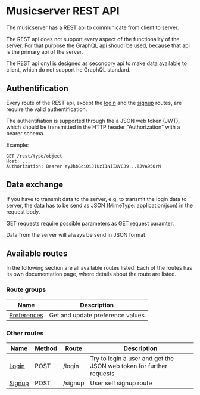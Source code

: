 # Musicserver REST API

The musicserver has a REST api to communicate from client to server.

The REST api does not support every aspect of the functionality of the server. For that purpose the GraphQL api shoudl be used, because that api is the primary api of the server.

The REST api onyl is designed as secondory api to make data available to client, which do not support he GraphQL standard.


## Authentification

Every route of the REST api, except the [login](./routes/login.md) and the [signup](./routes/routes.md) routes, are require the valid authentification.

The authentifiation is supported through the a JSON web token (JWT), which should be transmitted in the HTTP header "Authorization" with a bearer schema.

Example:
```
GET /rest/type/object
Host: ...
Authorization: Bearer eyJhbGciOiJIUzI1NiIXVCJ9...TJVA95OrM
```

## Data exchange

If you have to transmit data to the server, e.g. to transmit the login data to server, the data has to be send as JSON (MimeType: application/json) in the request body.

GET requests require possible parameters as GET request paramter.

Data from the server will always be send in JSON format.


## Available routes

In the following section are all available routes listed. Each of the routes has its own documentation page, where details about the route are listed.

### Route groups

| Name | Description |
| --- | --- |
| [Preferences](./routes/preferences/index.md) | Get and update preference values |


### Other routes

| Name | Method | Route | Description |
| --- | --- | --- | --- |
| [Login](./routes/login.md) | POST | /login | Try to login a user and get the JSON web token for further requests |
| [Signup](./routes/signup.md) | POST | /signup | User self signup route |
